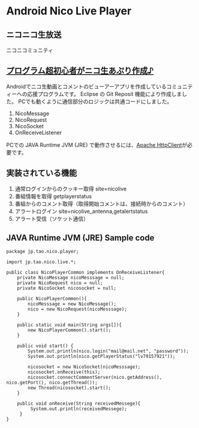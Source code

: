 # Android Nico Live Player
## ニコニコ生放送
ニコニコミュニティ
## [プログラム超初心者がニコ生あぷり作成♪](http://com.nicovideo.jp/community/co1460511)

Androidでニコ生動画とコメントのビューアーアプリを作成しているコミュニティーへの応援プログラムです。
Eclipse の Git Reposit 機能により作成しました。
PCでも動くように通信部分のロジックは共通コードにしました。

1. NicoMessage
1. NicoRequest
1. NicoSocket
1. OnReceiveListener

PCでの JAVA Runtime JVM (JRE) で動作させるには、[Apache HttpClient](http://hc.apache.org/httpclient-3.x/)が必要です。

## 実装されている機能
1. 通常ログインからのクッキー取得 site=nicolive
1. 番組情報を取得 getplayerstatus
1. 番組からのコメント取得（取得開始コメントは、接続時からのコメント）
1. アラートログイン site=nicolive_antenna,getalertstatus
1. アラート受信（ソケット通信）


##  JAVA Runtime JVM (JRE) Sample code
	package jp.tao.nico.player;

	import jp.tao.nico.live.*;

	public class NicoPlayerCommon implements OnReceiveListener{
		private NicoMessage nicoMesssage = null;
		private NicoRequest nico = null;
		private NicoSocket nicosocket = null;
	
		public NicoPlayerCommon(){
			nicoMesssage = new NicoMessage();
        	nico = new NicoRequest(nicoMesssage);
		}
	
		public static void main(String args[]){
			new NicoPlayerCommon().start();
		}

		public void start() {
			System.out.println(nico.login("mail@mail.net", "password"));
			System.out.println(nico.getPlayerStatus("lv79157921"));
		
			nicosocket = new NicoSocket(nicoMesssage);
			nicosocket.onReceive(this);
			nicosocket.connectCommentServer(nico.getAddress(), nico.getPort(), nico.getThread());
			new Thread(nicosocket).start();	
		}
	
	 	public void onReceive(String receivedMessege){
			 System.out.println(receivedMessege);
		 }
	}
